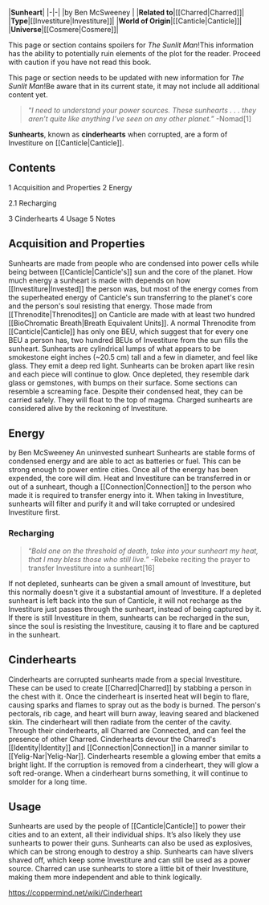 |**Sunheart**|
|-|-|
|by  Ben McSweeney |
|**Related to**|[[Charred\|Charred]]|
|**Type**|[[Investiture\|Investiture]]|
|**World of Origin**|[[Canticle\|Canticle]]|
|**Universe**|[[Cosmere\|Cosmere]]|

This page or section contains spoilers for *The Sunlit Man*!This information has the ability to potentially ruin elements of the plot for the reader. Proceed with caution if you have not read this book.

This page or section needs to be updated with new information for *The Sunlit Man*!Be aware that in its current state, it may not include all additional content yet.

>“*I need to understand your power sources. These sunhearts . . . they aren’t quite like anything I’ve seen on any other planet.*”
\-Nomad[1]


**Sunhearts**, known as **cinderhearts** when corrupted, are a form of Investiture on [[Canticle\|Canticle]].

## Contents

1 Acquisition and Properties
2 Energy

2.1 Recharging


3 Cinderhearts
4 Usage
5 Notes


## Acquisition and Properties
Sunhearts are made from people who are condensed into power cells while being between [[Canticle\|Canticle's]] sun and the core of the planet. How much energy a sunheart is made with depends on how [[Investiture\|Invested]] the person was, but most of the energy comes from the superheated energy of Canticle's sun transferring to the planet's core and the person's soul resisting that energy. Those made from [[Threnodite\|Threnodites]] on Canticle are made with at least two hundred [[BioChromatic Breath\|Breath Equivalent Units]]. A normal Threnodite from [[Canticle\|Canticle]] has only one BEU, which suggest that for every one BEU a person has, two hundred BEUs of Investiture from the sun fills the sunheart.
Sunhearts are cylindrical lumps of what appears to be smokestone eight inches (~20.5 cm) tall and a few in diameter, and feel like glass. They emit a deep red light. Sunhearts can be broken apart like resin and each piece will continue to glow. Once depleted, they resemble dark glass or gemstones, with bumps on their surface. Some sections can resemble a screaming face. Despite their condensed heat, they can be carried safely. They will float to the top of magma. Charged sunhearts are considered alive by the reckoning of Investiture.

## Energy
 by  Ben McSweeney  An uninvested sunheart
Sunhearts are stable forms of condensed energy and are able to act as batteries or fuel. This can be strong enough to power entire cities. Once all of the energy has been expended, the core will dim.
Heat and Investiture can be transferred in or out of a sunheart, though a [[Connection\|Connection]] to the person who made it is required to transfer energy into it. When taking in Investiture, sunhearts will filter and purify it and will take corrupted or undesired Investiture first.

### Recharging
>“*Bold one on the threshold of death, take into your sunheart my heat, that I may bless those who still live.*”
\-Rebeke reciting the prayer to transfer Investiture into a sunheart[16]


If not depleted, sunhearts can be given a small amount of Investiture, but this normally doesn't give it a substantial amount of Investiture. If a depleted sunheart is left back into the sun of Canticle, it will not recharge as the Investiture just passes through the sunheart, instead of being captured by it. If there is still Investiture in them, sunhearts can be recharged in the sun, since the soul is resisting the Investiture, causing it to flare and be captured in the sunheart.

## Cinderhearts
Cinderhearts are corrupted sunhearts made from a special Investiture. These can be used to create [[Charred\|Charred]] by stabbing a person in the chest with it. Once the cinderheart is inserted heat will begin to flare, causing sparks and flames to spray out as the body is burned. The person's pectorals, rib cage, and heart will burn away, leaving seared and blackened skin. The cinderheart will then radiate from the center of the cavity. Through their cinderhearts, all Charred are Connected, and can feel the presence of other Charred. Cinderhearts devour the Charred's [[Identity\|Identity]] and [[Connection\|Connection]] in a manner similar to [[Yelig-Nar\|Yelig-Nar]].
Cinderhearts resemble a glowing ember that emits a bright light. If the corruption is removed from a cinderheart, they will glow a soft red-orange. When a cinderheart burns something, it will continue to smolder for a long time.

## Usage
Sunhearts are used by the people of [[Canticle\|Canticle]] to power their cities and to an extent, all their individual ships. It’s also likely they use sunhearts to power their guns. Sunhearts can also be used as explosives, which can be strong enough to destroy a ship.
Sunhearts can have slivers shaved off, which keep some Investiture and can still be used as a power source. Charred can use sunhearts to store a little bit of their Investiture, making them more independent and able to think logically.



https://coppermind.net/wiki/Cinderheart